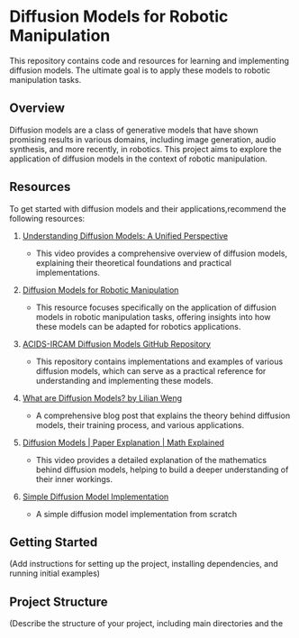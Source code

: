 # Diffusion Models for Robotic Manipulation

This repository contains code and resources for learning and implementing diffusion models. The ultimate goal is to apply these models to robotic manipulation tasks.

## Overview

Diffusion models are a class of generative models that have shown promising results in various domains, including image generation, audio synthesis, and more recently, in robotics. This project aims to explore the application of diffusion models in the context of robotic manipulation.

## Resources

To get started with diffusion models and their applications,recommend the following resources:

1. [Understanding Diffusion Models: A Unified Perspective](https://youtu.be/H45lF4sUgiE?si=zVa2S1Bsut4DO3Ve)
   - This video provides a comprehensive overview of diffusion models, explaining their theoretical foundations and practical implementations.

2. [Diffusion Models for Robotic Manipulation](https://youtu.be/vu6eKteJWew?si=2rbaYtFnEnPdTdAn)
   - This resource focuses specifically on the application of diffusion models in robotic manipulation tasks, offering insights into how these models can be adapted for robotics applications.

3. [ACIDS-IRCAM Diffusion Models GitHub Repository](https://github.com/acids-ircam/diffusion_models)
   - This repository contains implementations and examples of various diffusion models, which can serve as a practical reference for understanding and implementing these models.

4. [What are Diffusion Models? by Lilian Weng](https://lilianweng.github.io/posts/2021-07-11-diffusion-models/)
   - A comprehensive blog post that explains the theory behind diffusion models, their training process, and various applications.

5. [Diffusion Models | Paper Explanation | Math Explained](https://youtu.be/I1sPXkm2NH4?si=SlqJmmPpN9nV2_Cw)
   - This video provides a detailed explanation of the mathematics behind diffusion models, helping to build a deeper understanding of their inner workings.

6. [Simple Diffusion Model Implementation](https://github.com/changgyhub/nanoDiffusion)
    - A simple diffusion model implementation from scratch

## Getting Started

(Add instructions for setting up the project, installing dependencies, and running initial examples)

## Project Structure

(Describe the structure of your project, including main directories and the
